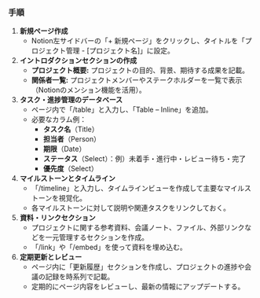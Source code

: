 
### 手順

1. **新規ページ作成**
	- Notion左サイドバーの「+ 新規ページ」をクリックし、タイトルを「プロジェクト管理 - [プロジェクト名]」に設定。
2. **イントロダクションセクションの作成**
	- **プロジェクト概要:** プロジェクトの目的、背景、期待する成果を記載。
	- **関係者一覧:** プロジェクトメンバーやステークホルダーを一覧で表示（Notionのメンション機能を活用）。
3. **タスク・進捗管理のデータベース**
	- ページ内で「/table」と入力し、「Table – Inline」を追加。
	- 必要なカラム例：
		- **タスク名**（Title）
		- **担当者**（Person）
		- **期限**（Date）
		- **ステータス**（Select）：例）未着手・進行中・レビュー待ち・完了
		- **優先度**（Select）
4. **マイルストーンとタイムライン**
	- 「/timeline」と入力し、タイムラインビューを作成して主要なマイルストーンを視覚化。
	- 各マイルストーンに対して説明や関連タスクをリンクしておく。
5. **資料・リンクセクション**
	- プロジェクトに関する参考資料、会議ノート、ファイル、外部リンクなどを一元管理するセクションを作成。
	- 「/link」や「/embed」を使って資料を埋め込む。
6. **定期更新とレビュー**
	- ページ内に「更新履歴」セクションを作成し、プロジェクトの進捗や会議の記録を時系列で記載。
	- 定期的にページ内容をレビューし、最新の情報にアップデートする。
